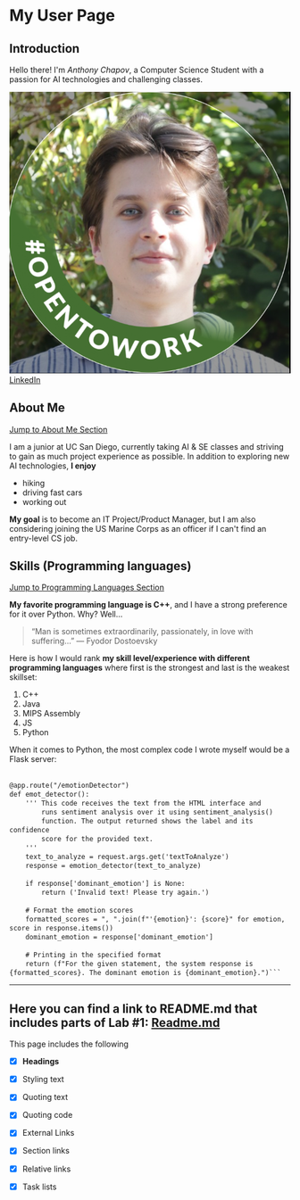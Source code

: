 # My User Page

## Introduction

Hello there! I'm *Anthony Chapov*, a Computer Science Student with a passion for AI technologies and challenging classes.


![Alt text](myPicture.PNG)
[LinkedIn](https://www.linkedin.com/in/anthonychapov/)

## About Me
[Jump to About Me Section](#about-me)

I am a junior at UC San Diego, currently taking AI & SE classes and striving to gain as much project experience as possible. In addition to exploring new AI technologies, **I enjoy**

  - hiking
  - driving fast cars
  - working out

**My goal** is to become an IT Project/Product Manager, but I am also considering joining the US Marine Corps as an officer if I can't find an entry-level CS job.

## Skills (Programming languages)

[Jump to Programming Languages Section](#programming-languages-and-skills)

**My favorite programming language is C++**, and I have a strong preference for it over Python. Why? Well... 

> “Man is sometimes extraordinarily, passionately, in love with suffering...” 
> ― Fyodor Dostoevsky


Here is how I would rank **my skill level/experience with different programming languages** where first is the strongest and last is the weakest skillset: 

  1. C++
  2. Java
  3. MIPS Assembly
  4. JS
  5. Python

When it comes to Python, the most complex code I wrote myself would be a Flask server: 
```app = Flask("Emotion Detector")

@app.route("/emotionDetector")
def emot_detector():
    ''' This code receives the text from the HTML interface and 
        runs sentiment analysis over it using sentiment_analysis()
        function. The output returned shows the label and its confidence 
        score for the provided text.
    '''
    text_to_analyze = request.args.get('textToAnalyze')
    response = emotion_detector(text_to_analyze)

    if response['dominant_emotion'] is None:
        return ('Invalid text! Please try again.')

    # Format the emotion scores
    formatted_scores = ", ".join(f"'{emotion}': {score}" for emotion, score in response.items())
    dominant_emotion = response['dominant_emotion']

    # Printing in the specified format
    return (f"For the given statement, the system response is {formatted_scores}. The dominant emotion is {dominant_emotion}.")```

```

---
Here you can find a link to README.md that includes parts of Lab #1:
[Readme.md](README.md)
---





This page includes the following
  - [x] **Headings**
  - [x] Styling text
  - [x] Quoting text
  - [x] Quoting code
  - [x] External Links
  - [x] Section links
  - [x] Relative links
  - [x] Task lists



